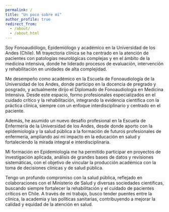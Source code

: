 ```yaml
---
permalink: /
title: "Un poco sobre mí"
author_profile: true
redirect_from: 
  - /about/
  - /about.html
---
```


Soy Fonoaudiólogo, Epidemiólogo y académico en la Universidad de los Andes (Chile). Mi trayectoria clínica se ha centrado en la atención de pacientes con patologías neurológicas complejas y en el ámbito de la medicina intensiva, donde he liderado procesos de evaluación, intervención y rehabilitación en unidades de alta complejidad.

Me desempeño como académico en la Escuela de Fonoaudiología de la Universidad de los Andes, donde participo en la docencia de pregrado y posgrado, y actualmente dirijo el Diplomado de Fonoaudiología en Medicina Intensiva. Desde este espacio, formo profesionales especializados en el cuidado crítico y la rehabilitación, integrando la evidencia científica con la práctica clínica, siempre con un enfoque interdisciplinario y centrado en el paciente.

Además, he asumido un nuevo desafío profesional en la Escuela de Enfermería de la Universidad de los Andes, desde donde aporto con la epidemiología y la salud pública a la formación de futuros profesionales de enfermería, ampliando así mi impacto en la educación en salud y fortaleciendo la mirada integral e interdisciplinaria.

Mi formación en Epidemiología me ha permitido participar en proyectos de investigación aplicada, análisis de grandes bases de datos y revisiones sistemáticas, con el objetivo de vincular la producción académica con la toma de decisiones clínicas y de salud pública.

Tengo un profundo compromiso con la salud pública, reflejado en colaboraciones con el Ministerio de Salud y diversas sociedades científicas, buscando siempre fortalecer la rehabilitación y el cuidado de pacientes críticos en Chile. A través de mi trabajo, busco tender puentes entre la clínica, la academia y las políticas sanitarias, contribuyendo a mejorar la calidad y equidad de la atención en salud.